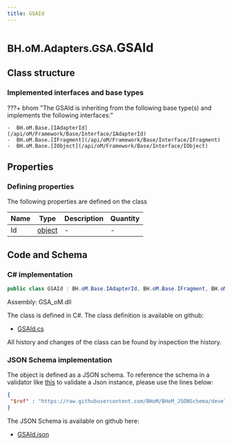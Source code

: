 ```yaml
---
title: GSAId
---
```


# <small>BH.oM.Adapters.GSA.</small>**GSAId**



## Class structure

### Implemented interfaces and base types

???+ bhom "The GSAId is inheriting from the following base type(s) and implements the following interfaces:"

    -  BH.oM.Base.[IAdapterId](/api/oM/Framework/Base/Interface/IAdapterId)
    -  BH.oM.Base.[IFragment](/api/oM/Framework/Base/Interface/IFragment)
    -  BH.oM.Base.[IObject](/api/oM/Framework/Base/Interface/IObject)


## Properties



### Defining properties

The following properties are defined on the class

| Name             | Type             | Description      | Quantity         |
|------------------|------------------|------------------|------------------|
| Id | [object](https://learn.microsoft.com/en-us/dotnet/api/System.Object?view=netstandard-2.0) | - | - |


## Code and Schema

### C# implementation

``` C# title="C#"
public class GSAId : BH.oM.Base.IAdapterId, BH.oM.Base.IFragment, BH.oM.Base.IObject
```

Assembly: GSA_oM.dll

The class is defined in C#. The class definition is available on github:

- [GSAId.cs](https://github.com/BHoM/GSA_Toolkit/blob/develop/GSA_oM/Fragments\GSAId.cs)

All history and changes of the class can be found by inspection the history.
### JSON Schema implementation

The object is defined as a JSON schema. To reference the schema in a validator like [this](https://www.jsonschemavalidator.net/) to validate a Json instance, please use the lines below:

``` json title="JSON Schema"
{
 "$ref" : "https://raw.githubusercontent.com/BHoM/BHoM_JSONSchema/develop/GSA_oM/GSAId.json"
}
```

The JSON Schema is available on github here:

- [GSAId.json](https://github.com/BHoM/BHoM_JSONSchema/blob/develop/GSA_oM/GSAId.json)

